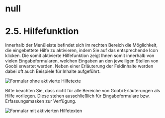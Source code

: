# null

# 2.5. Hilfefunktion

Innerhalb der Menüleiste befindet sich im rechten Bereich die Möglichkeit, die eingebettete Hilfe zu aktivieren, indem Sie auf das entsprechende Icon klicken. Die somit aktivierte Hilfefunktion zeigt Ihnen somit innerhalb von vielen Eingabeformularen, welchen Eingaben an den jeweiligen Stellen von Goobi erwartet werden. Neben einer Erläuterung der Feldinhalte werden dabei oft auch Beispiele für Inhalte aufgeführt.

![Formular ohne aktivierte Hilfetexte](../../.gitbook/assets/30-07d.png)

Bitte beachten Sie, dass nicht für alle Bereiche von Goobi Erläuterungen als Hilfe vorliegen. Diese stehen ausschließlich für Eingabeformulare bzw. Erfassungsmasken zur Verfügung.

![Formular mit aktivierten Hilfetexten](../../.gitbook/assets/30-08e.png)